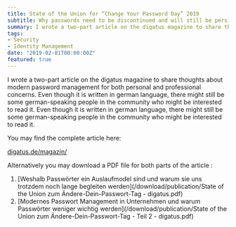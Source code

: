 ```yaml
---
title: State of the Union for “Change Your Password Day” 2019
subtitle: Why passwords need to be discontinued and will still be persisting
summary: I wrote a two-part article on the digatus magazine to share thoughts about modern password management for both personal and professional concerns (german language only).
tags:
- Security
- Identity Management
date: "2019-02-01T00:00:00Z"
featured: true
---
```


I wrote a two-part article on the digatus magazine to share thoughts about modern password management for both personal and professional concerns. Even though it is written in german language, there might still be some german-speaking people in the community who might be interested to read it.
Even though it is written in german language, there might still be some german-speaking people in the community who might be interested to read it.

You may find the complete article here:

[digatus.de/magazin/](https://digatus.de/weshalb-passwoerter-ein-auslaufmodel-sind-und-warum-sie-uns-trotzdem-noch-lange-begleiten-werden/)

Alternatively you may download a PDF file for both parts of the article :

1. [Weshalb Passwörter ein Auslaufmodel sind und warum sie uns trotzdem noch lange begleiten werden](/download/publication/State of the Union zum Ändere-Dein-Passwort-Tag - digatus.pdf)
2. [Modernes Passwort Management in Unternehmen und warum Passwörter weniger wichtig werden](/download/publication/State of the Union zum Ändere-Dein-Passwort-Tag - Teil 2 - digatus.pdf)
